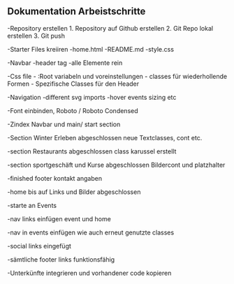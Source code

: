 ## Dokumentation Arbeistschritte


-Repository erstellen
    1. Repository auf Github erstellen
    2. Git Repo lokal erstellen
    3. Git push

-Starter Files kreiiren
    -home.html
    -README.md
    -style.css

-Navbar
    -header tag
    -alle Elemente rein

-Css file
    - :Root variabeln und voreinstellungen
    - classes für wiederhollende Formen
    - Spezifische Classes für den Header

-Navigation
    -different svg imports
    -hover events
    sizing etc

-Font einbinden, Roboto / Roboto Condensed

-Zindex Navbar und main/ start section

-Section Winter Erleben abgeschlossen neue Textclasses, cont etc.

-section Restaurants abgeschlossen class karussel erstellt

-section sportgeschäft und Kurse abgeschlossen Bildercont und platzhalter

-finished footer kontakt angaben

-home bis auf Links und Bilder abgeschlossen

-starte an Events

-nav links einfügen event und home

-nav in events einfügen wie auch erneut genutzte classes

-social links eingefügt

-sämtliche footer links funktionsfähig

-Unterkünfte integrieren und vorhandener code kopieren